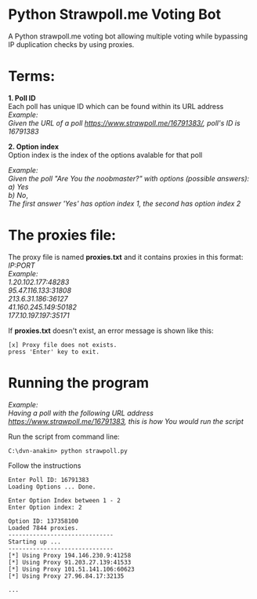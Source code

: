 # Python Strawpoll.me Voting Bot

A Python strawpoll.me voting bot allowing multiple voting while bypassing IP duplication checks by using proxies.

# Terms: #
**1. Poll ID** <br />
Each poll has unique ID which can be found within its URL address <br />
*Example:* <br />
*Given the URL of a poll https://www.strawpoll.me/16791383/, poll's ID is 16791383*

**2. Option index** <br />
Option index is the index of the options avalable for that poll

*Example:* <br />
*Given the poll "Are You the noobmaster?" with options (possible answers):* <br />
*a) Yes* <br />
*b) No*, <br />
*The first answer 'Yes' has option index 1, the second has option index 2* 

# The proxies file: #
The proxy file is named **proxies.txt** and it contains proxies in this format: *IP:PORT* <br />
*Example:* <br />
*1.20.102.177:48283 <br />
95.47.116.133:31808 <br />
213.6.31.186:36127 <br />
41.160.245.149:50182 <br />
177.10.197.197:35171*

If **proxies.txt** doesn't exist, an error message is shown like this:
```
[x] Proxy file does not exists.
press 'Enter' key to exit.
```


# Running the program #
*Example:* <br />
*Having a poll with the following URL address https://www.strawpoll.me/16791383, this is how You would run the script* <br />

Run the script from command line:
```
C:\dvn-anakin> python strawpoll.py
```

Follow the instructions
```
Enter Poll ID: 16791383
Loading Options ... Done.

Enter Option Index between 1 - 2
Enter Option index: 2

Option ID: 137358100
Loaded 7844 proxies.
------------------------------
Starting up ...
------------------------------
[*] Using Proxy 194.146.230.9:41258
[*] Using Proxy 91.203.27.139:41533
[*] Using Proxy 101.51.141.106:60623
[*] Using Proxy 27.96.84.17:32135

...
```
